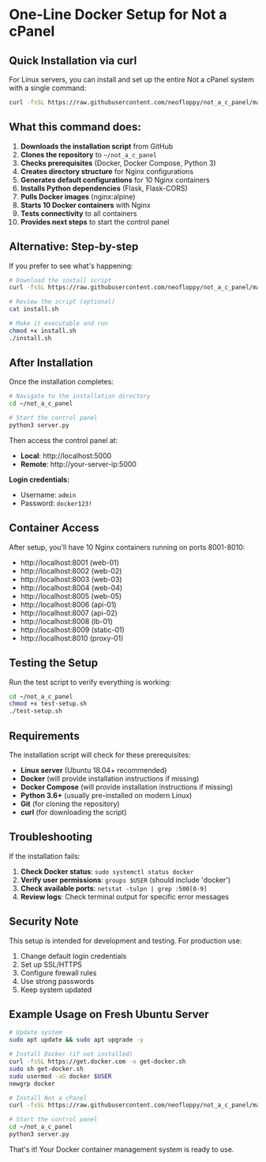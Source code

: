 # One-Line Docker Setup for Not a cPanel

## Quick Installation via curl

For Linux servers, you can install and set up the entire Not a cPanel system with a single command:

```bash
curl -fsSL https://raw.githubusercontent.com/neofloppy/not_a_c_panel/master/install.sh | bash
```

## What this command does:

1. **Downloads the installation script** from GitHub
2. **Clones the repository** to `~/not_a_c_panel`
3. **Checks prerequisites** (Docker, Docker Compose, Python 3)
4. **Creates directory structure** for Nginx configurations
5. **Generates default configurations** for 10 Nginx containers
6. **Installs Python dependencies** (Flask, Flask-CORS)
7. **Pulls Docker images** (nginx:alpine)
8. **Starts 10 Docker containers** with Nginx
9. **Tests connectivity** to all containers
10. **Provides next steps** to start the control panel

## Alternative: Step-by-step

If you prefer to see what's happening:

```bash
# Download the install script
curl -fsSL https://raw.githubusercontent.com/neofloppy/not_a_c_panel/master/install.sh -o install.sh

# Review the script (optional)
cat install.sh

# Make it executable and run
chmod +x install.sh
./install.sh
```

## After Installation

Once the installation completes:

```bash
# Navigate to the installation directory
cd ~/not_a_c_panel

# Start the control panel
python3 server.py
```

Then access the control panel at:
- **Local**: http://localhost:5000
- **Remote**: http://your-server-ip:5000

**Login credentials:**
- Username: `admin`
- Password: `docker123!`

## Container Access

After setup, you'll have 10 Nginx containers running on ports 8001-8010:

- http://localhost:8001 (web-01)
- http://localhost:8002 (web-02)
- http://localhost:8003 (web-03)
- http://localhost:8004 (web-04)
- http://localhost:8005 (web-05)
- http://localhost:8006 (api-01)
- http://localhost:8007 (api-02)
- http://localhost:8008 (lb-01)
- http://localhost:8009 (static-01)
- http://localhost:8010 (proxy-01)

## Testing the Setup

Run the test script to verify everything is working:

```bash
cd ~/not_a_c_panel
chmod +x test-setup.sh
./test-setup.sh
```

## Requirements

The installation script will check for these prerequisites:

- **Linux server** (Ubuntu 18.04+ recommended)
- **Docker** (will provide installation instructions if missing)
- **Docker Compose** (will provide installation instructions if missing)
- **Python 3.6+** (usually pre-installed on modern Linux)
- **Git** (for cloning the repository)
- **curl** (for downloading the script)

## Troubleshooting

If the installation fails:

1. **Check Docker status**: `sudo systemctl status docker`
2. **Verify user permissions**: `groups $USER` (should include 'docker')
3. **Check available ports**: `netstat -tulpn | grep :500[0-9]`
4. **Review logs**: Check terminal output for specific error messages

## Security Note

This setup is intended for development and testing. For production use:

1. Change default login credentials
2. Set up SSL/HTTPS
3. Configure firewall rules
4. Use strong passwords
5. Keep system updated

## Example Usage on Fresh Ubuntu Server

```bash
# Update system
sudo apt update && sudo apt upgrade -y

# Install Docker (if not installed)
curl -fsSL https://get.docker.com -o get-docker.sh
sudo sh get-docker.sh
sudo usermod -aG docker $USER
newgrp docker

# Install Not a cPanel
curl -fsSL https://raw.githubusercontent.com/neofloppy/not_a_c_panel/master/install.sh | bash

# Start the control panel
cd ~/not_a_c_panel
python3 server.py
```

That's it! Your Docker container management system is ready to use.